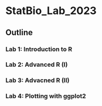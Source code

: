 # StatBio_Lab_2023

## Outline
### Lab 1: Introduction to R
### Lab 2: Advanced R (I)
### Lab 3: Advacned R (II)
### Lab 4: Plotting with ggplot2
